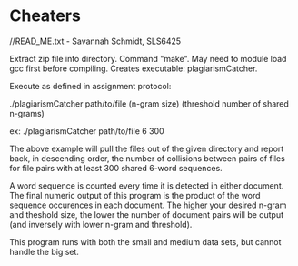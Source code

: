 # Cheaters
//READ_ME.txt - Savannah Schmidt, SLS6425

Extract zip file into directory. Command "make". May need to module load gcc first 
before compiling. Creates executable: plagiarismCatcher.

Execute as defined in assignment protocol:

./plagiarismCatcher path/to/file (n-gram size) (threshold number of shared n-grams)

ex:  ./plagiarismCatcher path/to/file 6 300

The above example will pull the files out of the given directory and report back, in
descending order, the number of collisions between pairs of files for file pairs with 
at least 300 shared 6-word sequences.

A word sequence is counted every time it is detected in either document. The final 
numeric output of this program is the product of the word sequence occurences in each
document. The higher your desired n-gram and theshold size, the lower the number of 
document pairs will be output (and inversely with lower n-gram and threshold).

This program runs with both the small and medium data sets, but cannot handle the big set.

